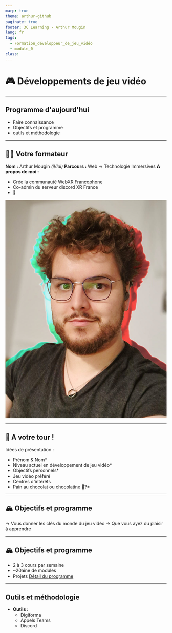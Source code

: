 ```yaml
---
marp: true
theme: arthur-github
paginate: true
footer: 3C Learning - Arthur Mougin
lang: fr
tags:
  - Formation_développeur_de_jeu_vidéo
  - module_0
class:
---
```

# 🎮 Développements de jeu vidéo 


<!-- 
_paginate: false 
_class: lead invert invert_lead
-->

---

## Programme d'aujourd'hui
- Faire connaissance
- Objectifs et programme
- outils et méthodologie


---
## 👨‍🏫 Votre formateur
**Nom :** Arthur Mougin *(il/lui)*
**Parcours :** Web => Technologie Immersives
**A propos de moi :** 
- Crée la communauté WebXR Francophone
- Co-admin du serveur discord XR France
- 🐲

<!-- 
Parcours : 
  - Web (DUT MMI)
  - Découverte du WebVR / WebXR en 2018
  - Licence d'informatique
  - Master en Management des technologies interactives 3D à l'ENSAM (2 ans de formation à Unity)
  - 2 ans travailler sur des plateformes 3D sociales pour le Web
  - 1 an de freelance en développement d'expériences web et de mentorat 
  -->
![bg right:33%](annexes/arthur_mougin_photo_de_profil_professionnelle_compressee.jpg)

---

## 🎤 A votre tour !
Idées de présentation :
- Prénom & Nom*
- Niveau actuel en développement de jeu vidéo*
- Objectifs personnels*
- Jeu vidéo préféré
- Centres d'intérêts
- Pain au chocolat ou chocolatine 🥐?*

<!-- 
_footer: "* : optionnel"
-->

---
##  🏔️ **Objectifs** et programme
→ Vous donner les clés du monde du jeu vidéo
→ Que vous ayez du plaisir à apprendre

---

## 🏔️ Objectifs et **programme**
- 2 à 3 cours par semaine
- ~20aine de modules
- Projets
[Détail du programme](https://3c-learning.digiforma.net/ts/2004300/program)

---

## Outils et méthodologie
- **Outils :** 
  - Digiforma
  - Appels Teams
  - Discord